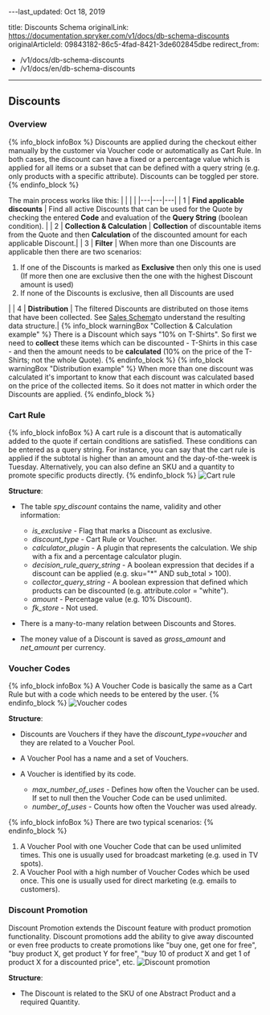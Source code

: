 ---last_updated: Oct 18, 2019

title: Discounts Schema
originalLink: https://documentation.spryker.com/v1/docs/db-schema-discounts
originalArticleId: 09843182-86c5-4fad-8421-3de602845dbe
redirect_from:
  - /v1/docs/db-schema-discounts
  - /v1/docs/en/db-schema-discounts
---


## Discounts

### Overview

{% info_block infoBox %}
Discounts are applied during the checkout either manually by the customer via Voucher code or automatically as Cart Rule. In both cases, the discount can have a fixed or a percentage value which is applied for all items or a subset that can be defined with a query string (e.g. only products with a specific attribute). Discounts can be toggled per store.
{% endinfo_block %}

The main process works like this:
| | | |
|---|---|---| 
| 1 |  **Find applicable discounts** | Find all active Discounts that can be used for the Quote by checking the entered **Code** and evaluation of the **Query String** (boolean condition). |
| 2 |  **Collection & Calculation** | **Collection** of discountable items from the Quote and then **Calculation** of the discounted amount for each applicable Discount.|
| 3 |  **Filter** | When more than one Discounts are applicable then there are two scenarios:<ol><li>If one of the Discounts is marked as **Exclusive** then only this one is used (If more then one are exclusive then the one with the highest Discount amount is used)</li><li>If none of the Discounts is exclusive, then all Discounts are used</li></ol> |
| 4 |  **Distribution** | The filtered Discounts are distributed on those items that have been collected. See [Sales Schema](db-schema-sales.htm)to understand the resulting data structure.|
{% info_block warningBox "Collection & Calculation example" %}
There is a Discount which says "10% on T-Shirts". So first we need to **collect** these items which can be discounted - T-Shirts in this case - and then the amount needs to be **calculated** (10% on the price of the T-Shirts; not the whole Quote).
{% endinfo_block %}
{% info_block warningBox "Distribution example" %}
When more than one discount was calculated it's important to know that each discount was calculated based on the price of the collected items. So it does not matter in which order the Discounts are applied. 
{% endinfo_block %}

### Cart Rule

{% info_block infoBox %}
A cart rule is a discount that is automatically added to the quote if certain conditions are satisfied. These conditions can be entered as a query string. For instance, you can say that the cart rule is applied if the subtotal is higher than an amount and the day-of-the-week is Tuesday. Alternatively, you can also define an SKU and a quantity to promote specific products directly.
{% endinfo_block %}
![Cart rule](https://spryker.s3.eu-central-1.amazonaws.com/docs/Developer+Guide/Database+Schema+Guide/Discounts+Schema/cart-rule.png)

**Structure**:

* The table *spy_discount* contains the name, validity and other information:

  - *is_exclusive* - Flag that marks a Discount as exclusive.
  - *discount_type* - Cart Rule or Voucher.
  - *calculator_plugin* - A plugin that represents the calculation. We ship with a fix and a percentage calculator plugin.
  - *decision_rule_query_string* - A boolean expression that decides if a discount can be applied (e.g. sku="*" AND sub_total > 100).
  - *collector_query_string* - A boolean expression that defined which products can be discounted (e.g. attribute.color = "white").
  - *amount* - Percentage value (e.g. 10% Discount).
  - *fk_store* -  Not used.

* There is a many-to-many relation between Discounts and Stores.
* The money value of a Discount is saved as *gross_amount* and *net_amount* per currency.

### Voucher Codes

{% info_block infoBox %}
A Voucher Code is basically the same as a Cart Rule but with a code which needs to be entered by the user.
{% endinfo_block %}
![Voucher codes](https://spryker.s3.eu-central-1.amazonaws.com/docs/Developer+Guide/Database+Schema+Guide/Discounts+Schema/voucher-codes.png)

**Structure**:

* Discounts are Vouchers if they have the *discount_type=voucher* and they are related to a Voucher Pool.
* A Voucher Pool has a name and a set of Vouchers.
* A Voucher is identified by its code.

  - *max_number_of_uses* - Defines how often the Voucher can be used. If set to null then the Voucher Code can be used unlimited.
  - *number_of_uses* - Counts how often the Voucher was used already.


{% info_block infoBox %}
There are two typical scenarios:
{% endinfo_block %}
1. A Voucher Pool with one Voucher Code that can be used unlimited times. This one is usually used for broadcast marketing (e.g. used in TV spots).
2. A Voucher Pool with a high number of Voucher Codes which be used once. This one is usually used for direct marketing (e.g. emails to customers).

### Discount Promotion

Discount Promotion extends the Discount feature with product promotion functionality. Discount promotions add the ability to give away discounted or even free products to create promotions like "buy one, get one for free", "buy product X, get product Y for free", "buy 10 of product X and get 1 of product X for a discounted price", etc.
![Discount promotion](https://spryker.s3.eu-central-1.amazonaws.com/docs/Developer+Guide/Database+Schema+Guide/Discounts+Schema/discount-promotion.png)

**Structure**:

* The Discount is related to the SKU of one Abstract Product and a required Quantity.
